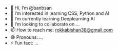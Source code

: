 - 👋 Hi, I’m @banbsan
- 👀 I’m interested in learning CSS, Python and AI
- 🌱 I’m currently learning Deeplearning.AI
- 💞️ I’m looking to collaborate on ...
- 📫 How to reach me: rokkabishan38@gmail.com
- 😄 Pronouns: ...
- ⚡ Fun fact: ...

<!---
banbsan/banbsan is a ✨ special ✨ repository because its `README.md` (this file) appears on your GitHub profile.
You can click the Preview link to take a look at your changes.
--->
